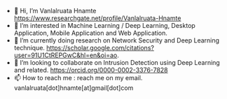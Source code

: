 - 👋 Hi, I’m Vanlalruata Hnamte https://www.researchgate.net/profile/Vanlalruata-Hnamte
- 👀 I’m interested in Machine Learning / Deep Learning, Desktop Application, Mobile Application and Web Application.
- 🌱 I’m currently doing research on Network Security and Deep Learning technique. https://scholar.google.com/citations?user=91U1CtREPGwC&hl=en&oi=ao.
- 💞️ I’m looking to collaborate on Intrusion Detection using Deep Learning and related. https://orcid.org/0000-0002-3376-7828
- 📫 How to reach me : reach me on my email. vanlalruata[dot]hnamte[at]gmail[dot]com



<!---
vanlalruata/vanlalruata is a ✨ special ✨ repository because its `README.md` (this file) appears on your GitHub profile.
You can click the Preview link to take a look at your changes.
--->
